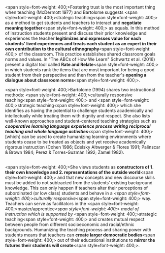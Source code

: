<span style=font-weight: 400;>Fostering trust is the most important thing when teaching (McDermott 1977) and Bartolome suggests </span><span style=font-weight: 400;>strategic teaching</span><span style=font-weight: 400;> as a method to get students and teachers to interact and </span>**negotiate meaning together**<span style=font-weight: 400;> as equals. In this method of instruction students present and discuss their prior knowledge and experiences the teacher </span>**legitimizes and expresses value for each students' lived experiences and treats each student as an expert in their own contribution to the cultural ethnography**<span style=font-weight: 400;> of the classroom. This practice establishes shared classroom goals norms and values. In "The ABCs of How We Learn" Schwartz et al. (2016) present a digital tool called </span>**Rate and Relate**<span style=font-weight: 400;> in which students rank the items that are most important for being a good student from their perspective and then from the teacher's </span>**opening a dialogue about classroom norms**<span style=font-weight: 400;>.</span>

<span style=font-weight: 400;>Bartolome (1994) shares two instructional methods: </span><span style=font-weight: 400;>culturally responsive teaching</span><span style=font-weight: 400;> and </span><span style=font-weight: 400;>strategic teaching</span><span style=font-weight: 400;> which she identifies as having the potential to challenge students academically and intellectually while treating them with dignity and respect. She also lists well-known approaches and student-centered teaching strategies such as </span>**<i>cooperative learning language experience process writing reciprocal teaching and whole language activities</i>**<span style=font-weight: 400;> [which] can be used to create humanizing learning environments where students cease to be treated as objects and yet receive academically rigorous instruction (Cohen 1986; Edelsky Altwerger &amp; Flores 1991; Palinscar &amp; Brown 1984; Perez &amp; Torres-Guzmán 1992; Zamel 1982).</span></p>  <p><br><span style=font-weight: 400;>She views students as </span>**constructors of 1. their own knowledge and 2. representations of the outside world**<span style=font-weight: 400;> and that new concepts and new discourse skills must be added to not subtracted from the students’ existing background knowledge. This can only happen if teachers alter their perceptions of subordinated (or low class) students and behave in a </span><i><span style=font-weight: 400;>culturally responsive</span></i><span style=font-weight: 400;> way. Teachers can serve as facilitators in the </span><span style=font-weight: 400;>master/apprentice</span><i><span style=font-weight: 400;> model of instruction which is supported by </span></i><span style=font-weight: 400;>strategic teaching</span><span style=font-weight: 400;> and creates mutual respect between people from different socioeconomic and racial/ethnic backgrounds. Humanizing the teaching process and sharing power with students means that teachers can </span>**create larger democratic bodies**<span style=font-weight: 400;> out of their educational institutions to </span>**mirror the futures their students will create**<span style=font-weight: 400;>.</span>